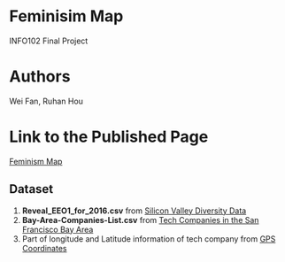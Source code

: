 # Feminisim Map
INFO102 Final Project

# Authors
Wei Fan, Ruhan Hou

# Link to the Published Page
[Feminism Map](https://weifan.shinyapps.io/feminism_map/)

## Dataset
1. **Reveal_EEO1_for_2016.csv** from [Silicon Valley Diversity Data](https://www.kaggle.com/rtatman/silicon-valley-diversity-data/version/1)
2. **Bay-Area-Companies-List.csv** from [Tech Companies in the San Francisco Bay Area](https://github.com/connor11528/tech-companies-bay-area)
2. Part of longitude and Latitude information of tech company from [GPS Coordinates](https://www.gps-coordinates.net/)

